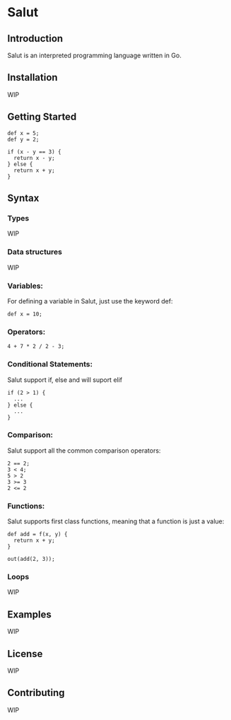 # Salut

## Introduction

Salut is an interpreted programming language written in Go.

## Installation

WIP

## Getting Started

```
def x = 5;
def y = 2;

if (x - y == 3) {
  return x - y;
} else {
  return x + y;
}
```

## Syntax

### Types
WIP
### Data structures
WIP
### Variables:
For defining a variable in Salut, just use the keyword def:
  ```
  def x = 10;
  ```
### Operators:
  ```
  4 + 7 * 2 / 2 - 3;
  ```
### Conditional Statements:
Salut support if, else and will suport elif
  ```
  if (2 > 1) {
    ...
  } else {
    ...
  }
  ```
### Comparison:
Salut support all the common comparison operators:
  ```
  2 == 2;
  3 < 4;
  5 > 2
  3 >= 3
  2 <= 2
  ```
### Functions:
Salut supports first class functions, meaning that a function is just a value:
```
def add = f(x, y) {
  return x + y;
}

out(add(2, 3));
```
### Loops
WIP

## Examples

WIP

## License

WIP

## Contributing

WIP